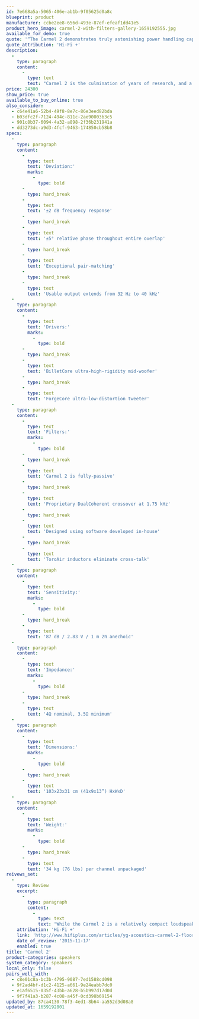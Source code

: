 ```yaml
---
id: 7e668a5a-5065-406e-ab1b-9f05625d0a8c
blueprint: product
manufacturer: ccbe2ee8-656d-493e-87ef-efeaf1dd41e5
product_hero_image: carmel-2-with-filters-gallery-1659192555.jpg
available_for_demo: true
quote: '“The Carmel 2 demonstrates truly astonishing power handling capabilities and vibrant, full-bodied dynamics. It also belies its modest size by serving up surprisingly deep, powerful, and extended bass.”'
quote_attribution: 'Hi-Fi +'
description:
  -
    type: paragraph
    content:
      -
        type: text
        text: "Carmel 2 is the culmination of years of research, and a near-obsessive desire by lead-designer, Yoav Geva, to extend the leading-edge technologies of Sonja and Hailey to a more compact, two-channel loudspeaker. Fully compatible with multichannel audio and home-theater systems, Carmel 2 can stand alone or be combined with other YG Acoustics™ speakers.\_\_"
price: 24300
show_price: true
available_to_buy_online: true
also_consider:
  - c64e41a6-52b4-49f8-8e7c-86e3eed82bda
  - b03dfc2f-7124-494c-811c-2ae90003b3c5
  - 901c8b37-6094-4a32-a898-2f36b231941a
  - dd3273dc-a9d3-4fcf-9463-174850cb58b8
specs:
  -
    type: paragraph
    content:
      -
        type: text
        text: 'Deviation:'
        marks:
          -
            type: bold
      -
        type: hard_break
      -
        type: text
        text: '±2 dB frequency response'
      -
        type: hard_break
      -
        type: text
        text: '±5° relative phase throughout entire overlap'
      -
        type: hard_break
      -
        type: text
        text: 'Exceptional pair-matching'
      -
        type: hard_break
      -
        type: text
        text: 'Usable output extends from 32 Hz to 40 kHz'
  -
    type: paragraph
    content:
      -
        type: text
        text: 'Drivers:'
        marks:
          -
            type: bold
      -
        type: hard_break
      -
        type: text
        text: 'BilletCore ultra-high-rigidity mid-woofer'
      -
        type: hard_break
      -
        type: text
        text: 'ForgeCore ultra-low-distortion tweeter'
  -
    type: paragraph
    content:
      -
        type: text
        text: 'Filters:'
        marks:
          -
            type: bold
      -
        type: hard_break
      -
        type: text
        text: 'Carmel 2 is fully-passive'
      -
        type: hard_break
      -
        type: text
        text: 'Proprietary DualCoherent crossover at 1.75 kHz'
      -
        type: hard_break
      -
        type: text
        text: 'Designed using software developed in-house'
      -
        type: hard_break
      -
        type: text
        text: 'ToroAir inductors eliminate cross-talk'
  -
    type: paragraph
    content:
      -
        type: text
        text: 'Sensitivity:'
        marks:
          -
            type: bold
      -
        type: hard_break
      -
        type: text
        text: '87 dB / 2.83 V / 1 m 2π anechoic'
  -
    type: paragraph
    content:
      -
        type: text
        text: 'Impedance:'
        marks:
          -
            type: bold
      -
        type: hard_break
      -
        type: text
        text: '4Ω nominal, 3.5Ω minimum'
  -
    type: paragraph
    content:
      -
        type: text
        text: 'Dimensions:'
        marks:
          -
            type: bold
      -
        type: hard_break
      -
        type: text
        text: '103x23x31 cm (41x9x13”) HxWxD'
  -
    type: paragraph
    content:
      -
        type: text
        text: 'Weight:'
        marks:
          -
            type: bold
      -
        type: hard_break
      -
        type: text
        text: '34 kg (76 lbs) per channel unpackaged'
reivews_set:
  -
    type: Review
    excerpt:
      -
        type: paragraph
        content:
          -
            type: text
            text: "While the Carmel 2 is a relatively compact loudspeaker, please do not be deceived by its size. This compact and exquisitely made floorstander is a legitimate ultra-high-end loudspeaker—one that offers transparency, detail, neutrality of voicing, and overall refinement comparable to YG Acoustics’ larger and significantly more expensive Hailey and Sonja loudspeakers, but in a smaller package and at a more manageable price. The Carmel 2 is without a doubt an unqualified design triumph.\_\_"
    attribution: 'Hi-Fi +'
    link: 'http://www.hifiplus.com/articles/yg-acoustics-carmel-2-floorstanding-loudspeaker/'
    date_of_review: '2015-11-17'
    enabled: true
title: 'Carmel 2'
product-categories: speakers
system_category: speakers
local_only: false
pairs_well_with:
  - c8e01c8a-bc3b-4795-9087-7ed1588cd098
  - 9f2ad4bf-d1c2-4125-a661-9e24eabb7dc0
  - e1af6515-035f-43bb-a628-b5b997d17d0d
  - 9f7f41a3-b287-4c08-a45f-0cd398b69154
updated_by: 87ca4130-78f3-4ed1-8b64-aa552d3d08a8
updated_at: 1659192801
---
```

